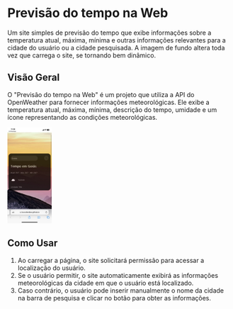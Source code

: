 # Previsão do tempo na Web

Um site simples de previsão do tempo que exibe informações sobre a temperatura atual, máxima, mínima e outras informações relevantes para a cidade do usuário ou a cidade pesquisada.
A imagem de fundo altera toda vez que carrega o site, se tornando bem dinâmico.

## Visão Geral

O "Previsão do tempo na Web" é um projeto que utiliza a API do OpenWeather para fornecer informações meteorológicas. Ele exibe a temperatura atual, máxima, mínima, descrição do tempo, umidade e um ícone representando as condições meteorológicas.

<img src="images/print.jpg" alt="Screenshot" width="100"/>

## Como Usar

1. Ao carregar a página, o site solicitará permissão para acessar a localização do usuário.
2. Se o usuário permitir, o site automaticamente exibirá as informações meteorológicas da cidade em que o usuário está localizado.
3. Caso contrário, o usuário pode inserir manualmente o nome da cidade na barra de pesquisa e clicar no botão para obter as informações.

